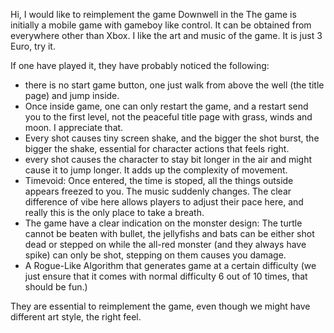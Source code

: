 Hi, I would like to reimplement the game Downwell in the
The game is initially a mobile game with gameboy like control. It can be obtained from everywhere other than Xbox. 
I like the art and music of the game. 
It is just 3 Euro, try it.

If one have played it, they have probably noticed the following:
- there is no start game button, one just walk from above the well (the title page) and jump inside.
- Once inside game, one can only restart the game, and a restart send you to the first level, not the peaceful title page with grass, winds and moon. I appreciate that.
- Every shot causes tiny screen shake, and the bigger the shot burst, the bigger the shake, essential for character actions that feels right.
- every shot causes the character to stay bit longer in the air and might cause it to jump longer. It adds up the complexity of movement.
- Timevoid: Once entered, the time is stoped, all the things outside appears freezed to you. The music suddenly changes. The clear difference of vibe here allows players to adjust their pace here, and really this is the only place to take a breath.
- The game have a clear indication on the monster design: The turtle cannot be beaten with bullet, the jellyfishs and bats can be either shot dead or stepped on while the all-red monster (and they always have spike) can only be shot, stepping on them causes you damage.
- A Rogue-Like Algorithm that generates game at a certain difficulty (we just ensure that it comes with normal difficulty 6 out of 10 times, that should be fun.)

They are essential to reimplement the game, even though we might have different art style, the right feel.